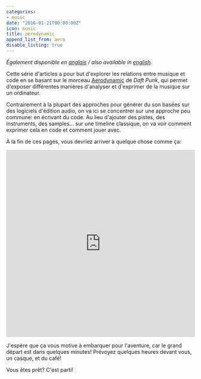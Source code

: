 ```yaml
---
categories:
- music
date: "2016-01-21T00:00:00Z"
icon: music
title: aerodynamic
append_list_from: aero
disable_listing: true
---
```


*Également disponible en <a href="/music/2016-01-21-aerodynamic-en">anglais</a> / also available in <a href="/music/2016-01-21-aerodynamic-en">english</a>.*

Cette série d'articles a pour but d'explorer les relations entre
musique et code en se basant sur le morceau
[Aerodynamic](https://www.youtube.com/watch?v=L93-7vRfxNs) de *Daft
Punk*, qui permet d'exposer différentes manières d'analyser et
d'exprimer de la musique sur un ordinateur.

Contrairement à la plupart des approches pour générer du son basées
sur des logiciels d'édition audio, on va ici se concentrer sur une
approche peu commune: en écrivant du code. Au lieu d'ajouter des
pistes, des instruments, des samples… sur une timeline classique, on
va voir comment exprimer cela en code et comment jouer avec.

À la fin de ces pages, vous devriez arriver à quelque chose comme ça:

<iframe id="ytplayer" type="text/html" width="100%" height="500px" src="https://www.youtube.com/embed/cydH_JAgSfg?autoplay=0&origin=http://mxs.sbrk.org" frameborder="0"></iframe>

J'espère que ça vous motive à embarquer pour l'aventure, car le grand
départ est dans quelques minutes! Prévoyez quelques heures devant
vous, un casque, et du café!

Vous êtes prêt? C'est parti!
